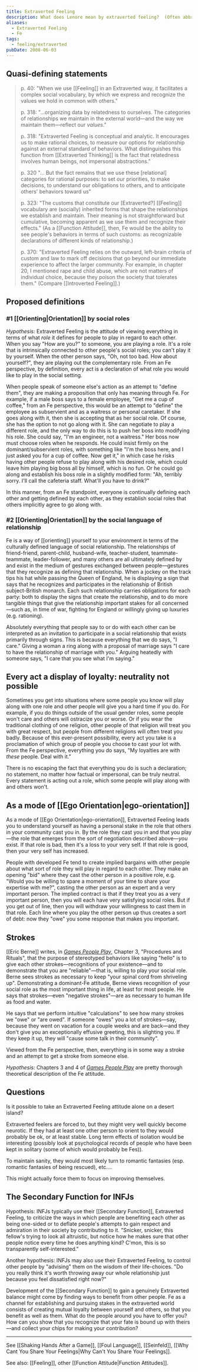 ```yaml
---
title: Extraverted Feeling
description: What does Lenore mean by extraverted feeling?  (Often abbreviated "Fe".)
aliases:
  - Extraverted Feeling
  - Fe
tags:
  - feeling/extraverted
pubDate: 2008-06-03
---
```


## Quasi-defining statements

> p. 40: "When we use [[Feeling]] in an Extraverted way, it facilitates a complex social vocabulary, by which we express and recognize the values we hold in common with others."
>
> p. 318: "...organizing data by relatedness to ourselves. The categories of relationships we maintain in the external world—and the way we maintain them—reflect our _values_."
>
> p. 318: "Extraverted Feeling is conceptual and analytic. It encourages us to make rational choices, to measure our options for relationship against an external standard of behaviors. What distinguishes this function from [[Extraverted Thinking]] is the fact that relatedness involves human beings, not impersonal abstractions."
>
> p. 320 "... But the fact remains that we use these \[relational] categories for rational purposes: to set our priorities, to make decisions, to understand our obligations to others, and to anticipate others' behaviors toward us"
>
> p. 323: "The customs that constitute our \[Extraverted?] [[Feeling]] vocabulary are (socially) inherited forms that shape the relationships we establish and maintain. Their meaning is not straightforward but cumulative, becoming apparent as we use them and recognize their effects." (As a [[Function Attitude]], then, Fe would be the ability to see people's behaviors in terms of such customs: as recognizable declarations of different kinds of relationship.)
>
> p. 370: "Extraverted Feeling relies on the outward, left-brain criteria of custom and law to mark off decisions that go beyond our immediate experience to affect the larger community. For example, in chapter 20, I mentioned rape and child abuse, which are not matters of individual choice, because they poison the society that tolerates them." (Compare [[Introverted Feeling]].)

## Proposed definitions

### #1 [[Orienting|Orientation]] by social roles

_Hypothesis:_ Extraverted Feeling is the attitude of viewing everything in terms of what _role_ it defines for people to play in regard to each other. When you say "How are you?" to someone, you are playing a role. It's a role that is intrinsically connected to other people's social roles; you can't play it by yourself. When the other person says, "Oh, not too bad. How about yourself?", they are playing out the complementary role. From an Fe perspective, by definition, every act is a declaration of what role you would like to play in the social setting.

When people speak of someone else's action as an attempt to "define them", they are making a proposition that only has meaning through Fe. For example, if a male boss says to a female employee, "Get me a cup of coffee," from an Fe perspective, this would be an attempt to "define" the employee as subservient and as a waitress or personal caretaker. If she goes along with it, then she is accepting that as her social role. Of course, she has the option to not go along with it. She can negotiate to play a different role, and the only way to do this is to push her boss into modifying his role. She could say, "I'm an engineer, not a waitress." Her boss now must choose roles when he responds. He could insist firmly on the dominant/subservient roles, with something like "I'm the boss here, and I just asked you for a cup of coffee. Now get it," in which case he risks having other people refuse to play along with his desired role, which could leave him playing big boss all by himself, which is no fun. Or he could go along and establish his boss role in a slightly modified form: "Ah, terribly sorry. I'll call the cafeteria staff. What'll you have to drink?"

In this manner, from an Fe standpoint, everyone is continually defining each other and getting defined by each other, as they establish social roles that others implicitly agree to go along with.

### #2 [[Orienting|Orientation]] by the social language of relationship

Fe is a way of [[orienting]] yourself to your environment in terms of the culturally defined language of social relationship. The relationships of friend-friend, parent-child, husband-wife, teacher-student, teammate-teammate, leader-follower, and many others are all ultimately defined by and exist in the medium of gestures exchanged between people—gestures that they recognize as defining that relationship. When a jockey on the track tips his hat while passing the Queen of England, he is displaying a sign that says that he recognizes and participates in the relationship of British subject-British monarch. Each such relationship carries obligations for each party: both to display the signs that create the relationship, and to do more tangible things that give the relationship important stakes for all concerned—such as, in time of war, fighting for England or willingly giving up luxuries (e.g. rationing).

Absolutely everything that people say to or do with each other can be interpreted as an invitation to participate in a social relationship that exists primarily through signs. This is because everything that we do says, "I care." Giving a woman a ring along with a proposal of marriage says "I care to have the relationship of marriage with you." Arguing heatedly with someone says, "I care that you see what I'm saying."

## Every act a display of loyalty: neutrality not possible

Sometimes you get into situations where some people you know will play along with one role and other people will give you a hard time if you do. For example, if you do things outside of the usual gender roles, some people won't care and others will ostracize you or worse. Or if you wear the traditional clothing of one religion, other people of that religion will treat you with great respect, but people from different religions will often treat you badly. Because of this ever-present possibility, every act you take is a proclamation of which group of people you choose to cast your lot with. From the Fe perspective, everything you do says, "My loyalties are with _these_ people. Deal with it."

There is no escaping the fact that everything you do is such a declaration; no statement, no matter how factual or impersonal, can be truly neutral. Every statement is acting out a role, which some people will play along with and others won't.

## As a mode of [[Ego Orientation|ego-orientation]]

As a mode of [[Ego Orientation|ego-orientation]], Extraverted Feeling leads you to understand yourself as having a personal stake in the role that others in your community cast you in. By the role they cast you in and that you play—the role that emerges from the sort of negotiation described above—_you_ exist. If that role is bad, then it's a loss to your very self. If that role is good, then your very self has increased.

People with developed Fe tend to create implied bargains with other people about what sort of role they will play in regard to each other. They make an opening "bid" where they cast the other person in a positive role, e.g. "Would you be willing to spare a moment of your time to share your expertise with me?", casting the other person as an expert and a very important person. The implied contract is that if they treat you as a very important person, then you will each have very satisfying social roles. But if you get out of line, then you will withdraw your willingness to cast them in that role. Each line where you play the other person up thus creates a sort of debt: now they "owe" you some response that makes you important.

## Strokes

[[Eric Berne]] writes, in [_Games People Play_](http://www.amazon.com/Games-People-Play-Transactional-Analysis/dp/0345410033), Chapter 3, "Procedures and Rituals", that the purpose of stereotyped behaviors like saying "hello" is to give each other strokes—recognitions of your existence—and to demonstrate that you are "reliable"—that is, willing to play your social role. Berne sees strokes as necessary to keep "your spinal cord from shriveling up". Demonstrating a dominant-Fe attitude, Berne views recognition of your social role as the most important thing in life, at least for most people. He says that strokes—even "negative strokes"—are as necessary to human life as food and water.

He says that we perform intuitive "calculations" to see how many strokes we "owe" or "are owed". If someone "owes" you a lot of strokes—say, because they went on vacation for a couple weeks and are back—and they don't give you an exceptionally effusive greeting, this is slighting you. If they keep it up, they will "cause some talk in their community".

Viewed from the Fe perspective, then, everything is in some way a stroke and an attempt to get a stroke from someone else.

_Hypothesis:_ Chapters 3 and 4 of [_Games People Play_](http://www.amazon.com/Games-People-Play-Transactional-Analysis/dp/0345410033) are pretty thorough theoretical description of the Fe attitude.

## Questions

Is it possible to take an Extraverted Feeling attitude alone on a desert island?

Extraverted feelers are forced to, but they might very well quickly become neurotic. If they had at least one other person to orient to they would probably be ok, or at least stable. Long term effects of isolation would be interesting (possibly look at psychological records of people who have been kept in solitary (some of which would probably be Fes)).

To maintain sanity, they would most likely turn to romantic fantasies (esp. romantic fantasies of being rescued), etc....

This might actually force them to focus on improving themselves.

## The Secondary Function for INFJs

Hypothesis: INFJs typically use their [[Secondary Function]], Extraverted Feeling, to criticize the ways in which people are benefiting each other as being one-sided or to deflate people's attempts to gain respect and admiration in their society by contributing to it. "Snicker, snicker, this fellow's trying to look all altruistic, but notice how he makes sure that other people notice every time he does anything kind? C'mon, this is so transparently self-interested."

Another hypothesis: INFJs may also use their Extraverted Feeling, to control other people by "advising" them on the wisdom of their life-choices. "Do you really think it's worth throwing away our whole relationship just because you feel dissatisfied right now?"

Development of the [[Secondary Function]] to gain a genuinely Extraverted balance might come by finding ways to benefit from other people. Fe as a channel for establishing and pursuing stakes in the extraverted world consists of creating mutual loyalty between yourself and others, so that you benefit as well as them. What do the people around you have to offer you? How can you show that you recognize that your fate is bound up with theirs—and collect your chips for making your contribution?

---

See [[Shaking Hands After a Game]], [[Foul Language]], [[Seinfeld]], [[Why Cant You Share Your Feelings|Why Can't You Share Your Feelings]].

See also: [[Feeling]], other [[Function Attitude|Function Attitudes]].
